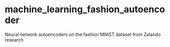 # machine_learning_fashion_autoencoder
Neural network autoencoders on the fashion MNIST dataset from Zalando research
